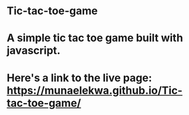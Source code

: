 # Tic-tac-toe-game
# A simple tic tac toe game built with javascript.
# Here's a link to the live page: https://munaelekwa.github.io/Tic-tac-toe-game/
